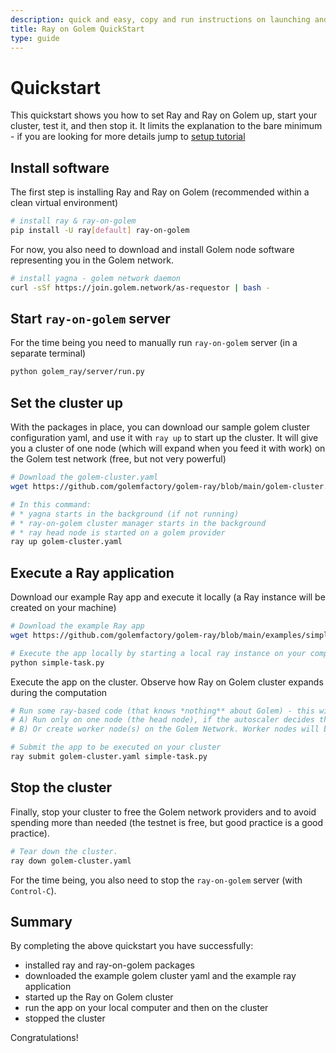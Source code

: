 ```yaml
---
description: quick and easy, copy and run instructions on launching and decommissioning the Ray on Golem cluster
title: Ray on Golem QuickStart
type: guide 
---
```


# Quickstart

This quickstart shows you how to set Ray and Ray on Golem up, start your cluster, test it, and then stop it.
It limits the explanation to the bare minimum - if you are looking for more details jump to [setup tutorial](/docs/creators/ray/setup-tutorial)


## Install software

The first step is installing Ray and Ray on Golem (recommended within a clean virtual environment)

```bash
# install ray & ray-on-golem
pip install -U ray[default] ray-on-golem
```

For now, you also need to download and install Golem node software representing you in the Golem network.

```bash
# install yagna - golem network daemon
curl -sSf https://join.golem.network/as-requestor | bash -
```

## Start `ray-on-golem` server

For the time being you need to manually run `ray-on-golem` server (in a separate terminal)

```bash
python golem_ray/server/run.py
```

## Set the cluster up

With the packages in place, you can download our sample golem cluster configuration yaml, and use it with `ray up` to start up the cluster.
It will give you a cluster of one node (which will expand when you feed it with work) on the Golem test network (free, but not very powerful)


```bash
# Download the golem-cluster.yaml
wget https://github.com/golemfactory/golem-ray/blob/main/golem-cluster.yaml

# In this command:
# * yagna starts in the background (if not running)
# * ray-on-golem cluster manager starts in the background
# * ray head node is started on a golem provider
ray up golem-cluster.yaml

```

## Execute a Ray application

Download our example Ray app and execute it locally (a Ray instance will be created on your machine)

```bash
# Download the example Ray app
wget https://github.com/golemfactory/golem-ray/blob/main/examples/simple-task.py

# Execute the app locally by starting a local ray instance on your computer
python simple-task.py
```

Execute the app on the cluster. Observe how Ray on Golem cluster expands during the computation

```bash
# Run some ray-based code (that knows *nothing** about Golem) - this will either:
# A) Run only on one node (the head node), if the autoscaler decides there is no need for a worker node
# B) Or create worker node(s) on the Golem Network. Worker nodes will be later auto-terminated by the autoscaler)

# Submit the app to be executed on your cluster
ray submit golem-cluster.yaml simple-task.py 
```

## Stop the cluster

Finally, stop your cluster to free the Golem network providers and to avoid spending more than needed (the testnet is free, but good practice is a good practice).

```bash
# Tear down the cluster.
ray down golem-cluster.yaml
```

For the time being, you also need to stop the `ray-on-golem` server (with `Control-C`).

## Summary

By completing the above quickstart you have successfully:
- installed ray and ray-on-golem packages
- downloaded the example golem cluster yaml and the example ray application
- started up the Ray on Golem cluster
- run the app on your local computer and then on the cluster
- stopped the cluster

Congratulations!



